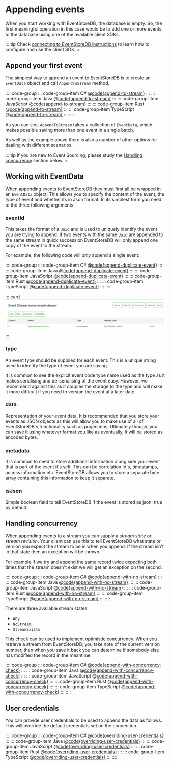 # Appending events

When you start working with EventStoreDB, the database is empty. So, the first meaningful operation in this case would be to add one or more events to the database using one of the available client SDKs.

::: tip
Check [connecting to EventStoreDB instructions](./README.md#required-packages) to learn how to configure and use the client SDK.
:::

## Append your first event

The simplest way to append an event to EventStoreDB is to create an `EventData` object and call `AppendToStream` method.

:::: code-group
::: code-group-item C#
@[code{append-to-stream}](../dotnet/21.2/samples/appending-events/Program.cs)
:::
::: code-group-item Java
@[code{append-to-stream}](../java/1.0.0/samples/appending_events/AppendingEvents.java)
:::
::: code-group-item JavaScript
@[code{append-to-stream}](../node/2.0.0/samples/appending-events.js)
:::
::: code-group-item Rust
@[code{append-to-stream}](../rust/1.0.0/samples/appending_events.rust)
:::
::: code-group-item TypeScript
@[code{append-to-stream}](../node/2.0.0/samples/appending-events.ts)
:::
::::

As you can see, `AppendToStream` takes a collection of `EventData`, which makes possible saving more than one event in a single batch.
 
As well as the example above there is also a number of other options for dealing with different scenarios. 

::: tip
If you are new to Event Sourcing, please study the [Handling concurrency](#handling-concurrency) section below.
:::

## Working with EventData

When appending events to EventStoreDB they must first all be wrapped in an `EventData` object. This allows you to specify the content of the event, the type of event and whether its in Json format. In its simplest form you need to the three following arguments:

### eventId

This takes the format of a `Uuid` and is used to uniquely identify the event you are trying to append. If two events with the same `Uuid` are appended to the same stream in quick succession EventStoreDB will only append one copy of the event to the stream. 

For example, the following code will only append a single event:

:::: code-group
::: code-group-item C#
@[code{append-duplicate-event}](../dotnet/21.2/samples/appending-events/Program.cs)
:::
::: code-group-item Java
@[code{append-duplicate-event}](../java/1.0.0/samples/appending_events/AppendingEvents.java)
:::
::: code-group-item JavaScript
@[code{append-duplicate-event}](../node/2.0.0/samples/appending-events.js)
:::
::: code-group-item Rust
@[code{append-duplicate-event}](../rust/1.0.0/samples/appending_events.rust)
:::
::: code-group-item TypeScript
@[code{append-duplicate-event}](../node/2.0.0/samples/appending-events.ts)
:::
::::

::: card
![Duplicate Event](./images/dupicate-event.png)
:::

### type

An event type should be supplied for each event. This is a unique string used to identify the type of event you are saving. 

It is common to see the explicit event code type name used as the type as it makes serialising and de-serialising of the event easy. However, we recommend against this as it couples the storage to the type and will make it more difficult if you need to version the event at a later date.

### data

Representation of your event data. It is recommended that you store your events as JSON objects as this will allow you to make use of all of EventStoreDB's functionality such as projections. Ultimately though, you can save it using whatever format you like as eventually, it will be stored as encoded bytes.

### metadata

It is common to need to store additional information along side your event that is part of the event it's self. This can be correlation Id's, timestamps, access information etc. EventStoreDB allows you to store a separate byte array containing this information to keep it separate.

### isJson

Simple boolean field to tell EventStoreDB if the event is stored as json, true by default.

## Handling concurrency

When appending events to a stream you can supply a *stream state* or *stream revision*. Your client can use this to tell EventStoreDB what state or version you expect the stream to be in when you append. If the stream isn't in that state then an exception will be thrown. 

For example if we try and append the same record twice expecting both times that the stream doesn't exist we will get an exception on the second:

:::: code-group
::: code-group-item C#
@[code{append-with-no-stream}](../dotnet/21.2/samples/appending-events/Program.cs)
:::
::: code-group-item Java
@[code{append-with-no-stream}](../java/1.0.0/samples/appending_events/AppendingEvents.java)
:::
::: code-group-item JavaScript
@[code{append-with-no-stream}](../node/2.0.0/samples/appending-events.js)
:::
::: code-group-item Rust
@[code{append-with-no-stream}](../rust/1.0.0/samples/appending_events.rust)
:::
::: code-group-item TypeScript
@[code{append-with-no-stream}](../node/2.0.0/samples/appending-events.ts)
:::
::::

There are three available stream states: 
- `Any`
- `NoStream`
- `StreamExists`

This check can be used to implement optimistic concurrency. When you retrieve a stream from EventStoreDB, you take note of the current version number, then when you save it back you can determine if somebody else has modified the record in the meantime.

:::: code-group
::: code-group-item C#
@[code{append-with-concurrency-check}](../dotnet/21.2/samples/appending-events/Program.cs)
:::
::: code-group-item Java
@[code{append-with-concurrency-check}](../java/1.0.0/samples/appending_events/AppendingEvents.java)
:::
::: code-group-item JavaScript
@[code{append-with-concurrency-check}](../node/2.0.0/samples/appending-events.js)
:::
::: code-group-item Rust
@[code{append-with-concurrency-check}](../rust/1.0.0/samples/appending_events.rust)
:::
::: code-group-item TypeScript
@[code{append-with-concurrency-check}](../node/2.0.0/samples/appending-events.ts)
:::
::::

<!-- ## Options TODO -->

## User credentials

You can provide user credentials to be used to append the data as follows. This will override the default credentials set on the connection.

:::: code-group
::: code-group-item C#
@[code{overriding-user-credentials}](../dotnet/21.2/samples/appending-events/Program.cs)
:::
::: code-group-item Java
@[code{overriding-user-credentials}](../java/1.0.0/samples/appending_events/AppendingEvents.java)
:::
::: code-group-item JavaScript
@[code{overriding-user-credentials}](../node/2.0.0/samples/appending-events.js)
:::
::: code-group-item Rust
@[code{overriding-user-credentials}](../rust/1.0.0/samples/appending_events.rust)
:::
::: code-group-item TypeScript
@[code{overriding-user-credentials}](../node/2.0.0/samples/appending-events.ts)
:::
::::
